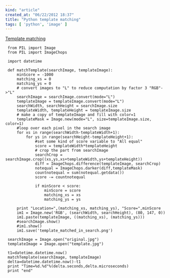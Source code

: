 ```yaml
---
kind: "article"
created_at: "06/22/2012 18:37"
title: "Python template matching"
tags: [ 'python', 'image' ]
---
```

[Template matching](http://en.wikipedia.org/wiki/Template_matching)
<pre><code class='python'> from PIL import Image
 from PIL import ImageChops

 import datetime

 def matchTemplate(searchImage, templateImage):
     minScore = -1000
     matching_xs = 0
     matching_ys = 0
     # convert images to "L" to reduce computation by factor 3 "RGB"->"L"
     searchImage = searchImage.convert(mode="L")
     templateImage = templateImage.convert(mode="L")
     searchWidth, searchHeight = searchImage.size
     templateWidth, templateHeight = templateImage.size
     # make a copy of templateImage and fill with color=1
     templateMask = Image.new(mode="L", size=templateImage.size, color=1)
     #loop over each pixel in the search image
     for xs in range(searchWidth-templateWidth+1):
         for ys in range(searchHeight-templateHeight+1):
             #set some kind of score variable to "All equal"
             score = templateWidth*templateHeight
             # crop the part from searchImage
             searchCrop = searchImage.crop((xs,ys,xs+templateWidth,ys+templateHeight))
             diff = ImageChops.difference(templateImage, searchCrop)
             notequal = ImageChops.darker(diff,templateMask)
             countnotequal = sum(notequal.getdata())
             score -= countnotequal

             if minScore < score:
                 minScore = score
                 matching_xs = xs
                 matching_ys = ys

     print "Location=",(matching_xs, matching_ys), "Score=",minScore
     im1 = Image.new('RGB', (searchWidth, searchHeight), (80, 147, 0))
     im1.paste(templateImage, ((matching_xs), (matching_ys)))
     #searchImage.show()
     #im1.show()
     im1.save('template_matched_in_search.png')

 searchImage = Image.open("original.jpg")
 templateImage = Image.open("template.jpg")

 t1=datetime.datetime.now()
 matchTemplate(searchImage, templateImage)
 delta=datetime.datetime.now()-t1
 print "Time=%d.%d"%(delta.seconds,delta.microseconds)
 print "end"
</code></pre>
